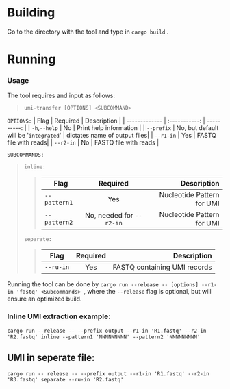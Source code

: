 # Building

Go to the directory with the tool and type in `cargo build` .

# Running

### Usage

The tool requires and input as follows:

> `umi-transfer [OPTIONS] <SUBCOMMAND> `<br>

`OPTIONS:`
| Flag | Required | Description |
| ------------- | :-----------: | ----------: |
| `-h`,`--help` | No | Print help information |
| `--prefix` | No, but default will be '`integrated`' | dictates name of output files|
| `--r1-in` | Yes | FASTQ file with reads|
| `--r2-in` | No | FASTQ file with reads |

`SUBCOMMANDS: `

> `inline:`
>
> > | Flag         |         Required         |                Description |
> > | ------------ | :----------------------: | -------------------------: |
> > | `--pattern1` |           Yes            | Nucleotide Pattern for UMI |
> > | `--pattern2` | No, needed for `--r2-in` | Nucleotide Pattern for UMI |
>
> `separate:`
>
> > | Flag      | Required |                  Description |
> > | --------- | :------: | ---------------------------: |
> > | `--ru-in` |   Yes    | FASTQ containing UMI records |

Running the tool can be done by `cargo run --release -- [options] --r1-in 'fastq' <Subcommands> `, where the `--release` flag is optional, but will ensure an optimized build. <br>

### Inline UMI extraction example:

`cargo run --release -- --prefix output --r1-in 'R1.fastq' --r2-in 'R2.fastq' inline --pattern1 'NNNNNNNNN' --pattern2 'NNNNNNNNN'`

## UMI in seperate file:

`cargo run -- release -- --prefix output --r1-in 'R1.fastq' --r2-in 'R3.fastq' separate --ru-in 'R2.fastq'`
